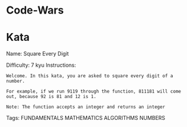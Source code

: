 # Code-Wars

# Kata
Name:
    Square Every Digit

Difficulty:
    7 kyu
Instructions:

    Welcome. In this kata, you are asked to square every digit of a number.

    For example, if we run 9119 through the function, 811181 will come out, because 92 is 81 and 12 is 1.

    Note: The function accepts an integer and returns an integer

Tags:
    FUNDAMENTALS
    MATHEMATICS
    ALGORITHMS
    NUMBERS